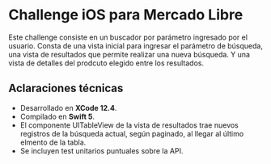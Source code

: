 # Challenge iOS para Mercado Libre

Este challenge consiste en un buscador por parámetro ingresado por el usuario. Consta de una vista inicial para ingresar el parámetro de búsqueda, una vista de resultados que permite realizar una nueva búsqueda. Y una vista de detalles del prodcuto elegido entre los resultados. 

## Aclaraciones técnicas

* Desarrollado en **XCode 12.4**.
* Compilado en **Swift 5**.
* El componente UITableView de la vista de resultados trae nuevos registros de la búsqueda actual, según paginado, al llegar al último elmento de la tabla.
* Se incluyen test unitarios puntuales sobre la API.
